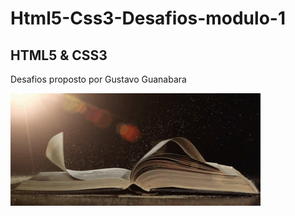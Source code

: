 # Html5-Css3-Desafios-modulo-1
## HTML5  & CSS3
Desafios proposto por Gustavo Guanabara





![livro_gif](https://github.com/leandroluizpereira/Html5-Css3-Desafios-modulo-1/blob/main/livro_gif.gif)          
